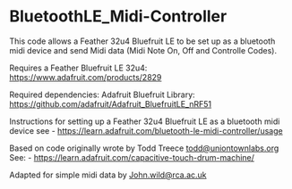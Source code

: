 # BluetoothLE_Midi-Controller

This code allows a Feather 32u4 Bluefruit LE to be set up as a bluetooth midi device and 
send Midi data (Midi Note On, Off and Controlle Codes).

Requires a Feather Bluefruit LE 32u4: https://www.adafruit.com/products/2829

Required dependencies: Adafruit Bluefruit Library: https://github.com/adafruit/Adafruit_BluefruitLE_nRF51

Instructions for setting up a Feather 32u4 Bluefruit LE as a bluetooth midi device see - https://learn.adafruit.com/bluetooth-le-midi-controller/usage

Based on code originally wrote by 
Todd Treece <todd@uniontownlabs.org> See: - https://learn.adafruit.com/capacitive-touch-drum-machine/

Adapted for simple midi data by John.wild@rca.ac.uk


